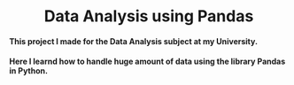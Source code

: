 <h1 align="center">Data Analysis using Pandas</h1>
<h4>This project I made for the Data Analysis subject at my University.</h4>

<h4>Here I learnd how to handle huge amount of data using the library Pandas in Python.</h4>
